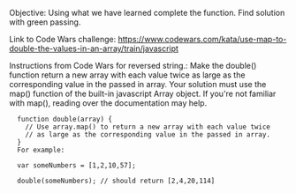 Objective:
    Using what we have learned complete the function.
    Find solution with green passing.

Link to Code Wars challenge:
https://www.codewars.com/kata/use-map-to-double-the-values-in-an-array/train/javascript

Instructions from Code Wars for reversed string.:
      Make the double() function return a new array with each value twice
      as large as the corresponding value in the passed in array. Your
      solution must use the map() function of the built-in javascript
      Array object. If you're not familiar with map(), reading over the
      documentation may help.

      function double(array) {
        // Use array.map() to return a new array with each value twice
        // as large as the corresponding value in the passed in array.
      }
      For example:

      var someNumbers = [1,2,10,57];

      double(someNumbers); // should return [2,4,20,114]